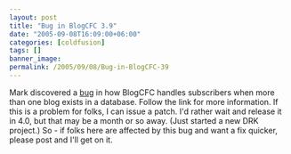 ```yaml
---
layout: post
title: "Bug in BlogCFC 3.9"
date: "2005-09-08T16:09:00+06:00"
categories: [coldfusion]
tags: []
banner_image: 
permalink: /2005/09/08/Bug-in-BlogCFC-39
---
```


Mark discovered a <a href="http://ray.camdenfamily.com/forums/messages.cfm?threadid=373AE0C6-A2B9-BFA4-29487224203D0E97#top">bug</a> in how BlogCFC handles subscribers when more than one blog exists in a database. Follow the link for more information. If this is a problem for folks, I can issue a patch. I'd rather wait and release it in 4.0, but that may be a month or so away. (Just started a new DRK project.) So - if folks here are affected by this bug and want a fix quicker, please post and I'll get on it.